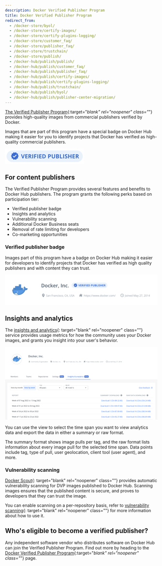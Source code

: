 ```yaml
---
description: Docker Verified Publisher Program
title: Docker Verified Publisher Program
redirect_from:
  - /docker-store/byol/
  - /docker-store/certify-images/
  - /docker-store/certify-plugins-logging/
  - /docker-store/customer_faq/
  - /docker-store/publisher_faq/
  - /docker-store/trustchain/
  - /docker-store/publish/
  - /docker-hub/publish/publish/
  - /docker-hub/publish/customer_faq/
  - /docker-hub/publish/publisher_faq/
  - /docker-hub/publish/certify-images/
  - /docker-hub/publish/certify-plugins-logging/
  - /docker-hub/publish/trustchain/
  - /docker-hub/publish/byol/
  - /docker-hub/publish/publisher-center-migration/
---
```


[The Verified Publisher Program](https://hub.docker.com/search?q=&image_filter=store){:target="_blank" rel="noopener" class="_"} provides high-quality images from commercial publishers verified by Docker.

Images that are part of this program have a special badge on Docker Hub making it easier for you to identify projects that Docker has verified as high-quality commercial publishers.

![Docker-Sponsored Open Source badge](./images/verified-publisher-badge-iso.png)

## For content publishers

The Verified Publisher Program provides several features and benefits to Docker
Hub publishers. The program grants the following perks based on participation tier:

- Verified publisher badge
- Insights and analytics
- Vulnerability scanning
- Additional Docker Business seats
- Removal of rate limiting for developers
- Co-marketing opportunities

### Verified publisher badge

Images part of this program have a badge on Docker Hub making it easier for developers
to identify projects that Docker has verified as high quality publishers and with content they can trust.

![Docker, Inc. org with a verified publisher badge](./images/verified-publisher-badge.png)

## Insights and analytics

The [insights and analytics](/docker-hub/publish/insights-analytics){:
target="blank" rel="noopener" class=""} service provides usage metrics for how
the community uses your Docker images, and grants you insight into your user's
behavior.

![The insights and analytics tab on the Docker Hub website](./images/insights-and-analytics-tab.png)

You can use the view to select the time span you want to view analytics data and export the data in
either a summary or raw format.

The summary format shows image pulls per tag, and the raw format lists information about every image pull for the
selected time span. Data points include tag, type of pull, user geolocation, client tool (user agent), and more.

### Vulnerability scanning

[Docker Scout](/scout/){:
target="blank" rel="noopener" class=""} provides automatic vulnerability scanning 
for DVP images published to Docker Hub.
Scanning images ensures that the published content is secure, and proves to
developers that they can trust the image.

You can enable scanning on a per-repository
basis, refer to [vulnerability scanning](/docker-hub/vulnerability-scanning/){:
target="blank" rel="noopener" class=""} for more information about how to use
it.

## Who's eligible to become a verified publisher?

Any independent software vendor who distributes software on Docker Hub can join
the Verified Publisher Program. Find out more by heading to the
[Docker Verified Publisher Program](https://www.docker.com/partners/programs){:target="_blank"
rel="noopener" class="_"} page.
